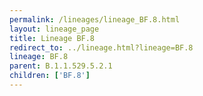 ```yaml
---
permalink: /lineages/lineage_BF.8.html
layout: lineage_page
title: Lineage BF.8
redirect_to: ../lineage.html?lineage=BF.8
lineage: BF.8
parent: B.1.1.529.5.2.1
children: ['BF.8']
---
```


